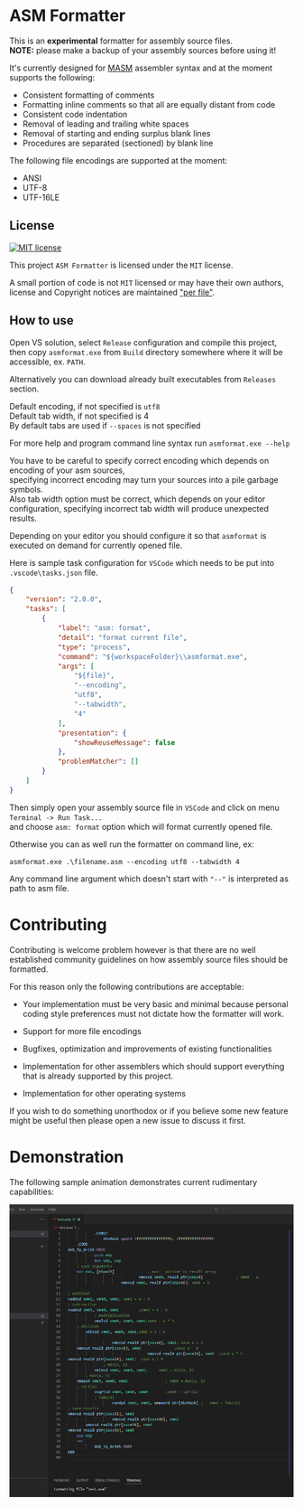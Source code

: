 
# ASM Formatter

This is an **experimental** formatter for assembly source files.\
**NOTE:** please make a backup of your assembly sources before using it!

It's currently designed for [MASM][masm] assembler syntax and at the moment supports the following:

- Consistent formatting of comments
- Formatting inline comments so that all are equally distant from code
- Consistent code indentation
- Removal of leading and trailing white spaces
- Removal of starting and ending surplus blank lines
- Procedures are separated (sectioned) by blank line

The following file encodings are supported at the moment:

- ANSI
- UTF-8
- UTF-16LE

## License

[![MIT license][badge license]](/LICENSE "View license")

This project `ASM Formatter` is licensed under the `MIT` license.

A small portion of code is not `MIT` licensed or may have their own authors,\
license and Copyright notices are maintained ["per file"][file scope].

## How to use

Open VS solution, select `Release` configuration and compile this project, then copy `asmformat.exe`
from `Build` directory somewhere where it will be accessible, ex. `PATH`.

Alternatively you can download already built executables from `Releases` section.

Default encoding, if not specified is `utf8`\
Default tab width, if not specified is 4\
By default tabs are used if `--spaces` is not specified

For more help and program command line syntax run `asmformat.exe --help`

You have to be careful to specify correct encoding which depends on encoding of your asm sources,\
specifying incorrect encoding may turn your sources into a pile garbage symbols.\
Also tab width option must be correct, which depends on your editor configuration,
specifying incorrect tab width will produce unexpected results.

Depending on your editor you should configure it so that `asmformat` is executed on demand for
currently opened file.

Here is sample task configuration for `VSCode` which needs to be put into `.vscode\tasks.json` file.

```json
{
	"version": "2.0.0",
	"tasks": [
		{
			"label": "asm: format",
			"detail": "format current file",
			"type": "process",
			"command": "${workspaceFolder}\\asmformat.exe",
			"args": [
				"${file}",
				"--encoding",
				"utf8",
				"--tabwidth",
				"4"
			],
			"presentation": {
				"showReuseMessage": false
			},
			"problemMatcher": []
		}
	]
}
```

Then simply open your assembly source file in `VSCode` and click on menu `Terminal -> Run Task...`\
and choose `asm: format` option which will format currently opened file.

Otherwise you can as well run the formatter on command line, ex:

```batch
asmformat.exe .\filename.asm --encoding utf8 --tabwidth 4
```

Any command line argument which doesn't start with `"--"` is interpreted as path to asm file.

# Contributing

Contributing is welcome problem however is that there are no well established community guidelines
on how assembly source files should be formatted.

For this reason only the following contributions are acceptable:

- Your implementation must be very basic and minimal because personal coding style preferences must
not dictate how the formatter will work.

- Support for more file encodings

- Bugfixes, optimization and improvements of existing functionalities

- Implementation for other assemblers which should support everything that is already supported by
this project.

- Implementation for other operating systems

If you wish to do something unorthodox or if you believe some new feature might be useful then
please open a new issue to discuss it first.

# Demonstration

The following sample animation demonstrates current rudimentary capabilities:

![Demonstration](/assets/presentation.gif)

[masm]: https://learn.microsoft.com/en-us/cpp/assembler/masm/microsoft-macro-assembler-reference
[badge license]: https://img.shields.io/static/v1?label=License&message=MIT&color=success&style=plastic
[file scope]: https://softwarefreedom.org/resources/2012/ManagingCopyrightInformation.html#maintaining-file-scope-copyright-notices
